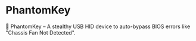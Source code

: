 # PhantomKey
👻 PhantomKey – A stealthy USB HID device to auto-bypass BIOS errors like "Chassis Fan Not Detected".
